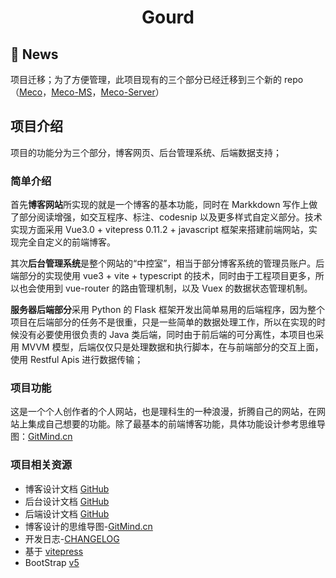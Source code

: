 <h1 style="text-align: center">Gourd</h1>

## 🎁 News

项目迁移；为了方便管理，此项目现有的三个部分已经迁移到三个新的 repo （[Meco](https://github.com/Xerrors/Meco)，[Meco-MS](https://github.com/Xerrors/Meco-MS)，[Meco-Server](https://github.com/Xerrors/Meco-Server)）


## 项目介绍

项目的功能分为三个部分，博客网页、后台管理系统、后端数据支持；

### 简单介绍

首先**博客网站**所实现的就是一个博客的基本功能，同时在 Markkdown 写作上做了部分阅读增强，如交互程序、标注、codesnip 以及更多样式自定义部分。技术实现方面采用 Vue3.0 + vitepress 0.11.2 + javascript 框架来搭建前端网站，实现完全自定义的前端博客。 

其次**后台管理系统**是整个网站的“中控室”，相当于部分博客系统的管理员账户。后端部分的实现使用 vue3 + vite + typescript 的技术，同时由于工程项目更多，所以也会使用到 vue-router 的路由管理机制，以及 Vuex 的数据状态管理机制。

**服务器后端部分**采用 Python 的 Flask 框架开发出简单易用的后端程序，因为整个项目在后端部分的任务不是很重，只是一些简单的数据处理工作，所以在实现的时候没有必要使用很负责的 Java 类后端，同时由于前后端的可分离性，本项目也采用 MVVM 模型，后端仅仅只是处理数据和执行脚本，在与前端部分的交互上面，使用 Restful Apis 进行数据传输；

### 项目功能

这是一个个人创作者的个人网站，也是理科生的一种浪漫，折腾自己的网站，在网站上集成自己想要的功能。除了最基本的前端博客功能，具体功能设计参考思维导图：[GitMind.cn](https://gitmind.cn/app/doc/e43752359)

### 项目相关资源

- 博客设计文档 [GitHub](./docs/Blog_Design_Doc.md)
- 后台设计文档 [GitHub](./docs/Dashboard_Design_and_Develop.md)
- 后端设计文档 [GitHub](./docs/Backend_Design_and_Develop.md)
- 博客设计的思维导图-[GitMind.cn](https://gitmind.cn/app/doc/e43752359)
- 开发日志-[CHANGELOG](./docs/CHANGELOG.md)
- 基于 [vitepress](https://github.com/vuejs/vitepress)
- BootStrap [v5](https://v5.bootcss.com)

